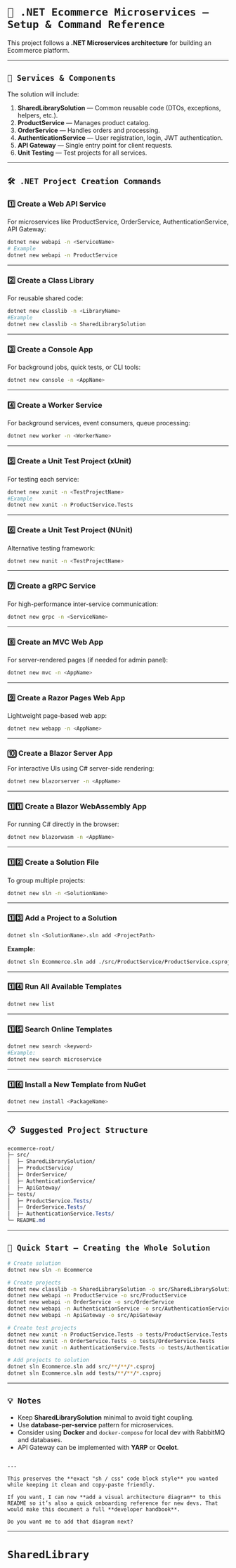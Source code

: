 # `🛒 .NET Ecommerce Microservices — Setup & Command Reference`

This project follows a **.NET Microservices architecture** for building an Ecommerce platform.

---

## `📂 Services & Components`
The solution will include:

1. **SharedLibrarySolution** — Common reusable code (DTOs, exceptions, helpers, etc.).
2. **ProductService** — Manages product catalog.
3. **OrderService** — Handles orders and processing.
4. **AuthenticationService** — User registration, login, JWT authentication.
5. **API Gateway** — Single entry point for client requests.
6. **Unit Testing** — Test projects for all services.

---

## `🛠 .NET Project Creation Commands`

### **1️⃣ Create a Web API Service**
For microservices like ProductService, OrderService, AuthenticationService, API Gateway:

```sh
dotnet new webapi -n <ServiceName>
# Example
dotnet new webapi -n ProductService
```

---

### **2️⃣ Create a Class Library**

For reusable shared code:

```sh
dotnet new classlib -n <LibraryName>
#Example
dotnet new classlib -n SharedLibrarySolution
```

---

### **3️⃣ Create a Console App**

For background jobs, quick tests, or CLI tools:

```sh
dotnet new console -n <AppName>
```

---

### **4️⃣ Create a Worker Service**

For background services, event consumers, queue processing:

```sh
dotnet new worker -n <WorkerName>
```

---

### **5️⃣ Create a Unit Test Project (xUnit)**

For testing each service:

```sh
dotnet new xunit -n <TestProjectName>
#Example
dotnet new xunit -n ProductService.Tests
```

---

### **6️⃣ Create a Unit Test Project (NUnit)**

Alternative testing framework:

```sh
dotnet new nunit -n <TestProjectName>
```

---

### **7️⃣ Create a gRPC Service**

For high-performance inter-service communication:

```sh
dotnet new grpc -n <ServiceName>
```

---

### **8️⃣ Create an MVC Web App**

For server-rendered pages (if needed for admin panel):

```sh
dotnet new mvc -n <AppName>
```

---

### **9️⃣ Create a Razor Pages Web App**

Lightweight page-based web app:

```sh
dotnet new webapp -n <AppName>
```

---

### **🔟 Create a Blazor Server App**

For interactive UIs using C# server-side rendering:

```sh
dotnet new blazorserver -n <AppName>
```

---

### **1️⃣1️⃣ Create a Blazor WebAssembly App**

For running C# directly in the browser:

```sh
dotnet new blazorwasm -n <AppName>
```

---

### **1️⃣2️⃣ Create a Solution File**

To group multiple projects:

```sh
dotnet new sln -n <SolutionName>
```

---

### **1️⃣3️⃣ Add a Project to a Solution**

```sh
dotnet sln <SolutionName>.sln add <ProjectPath>
```

**Example:**

```sh
dotnet sln Ecommerce.sln add ./src/ProductService/ProductService.csproj
```

---

### **1️⃣4️⃣ Run All Available Templates**

```sh
dotnet new list
```

---

### **1️⃣5️⃣ Search Online Templates**

```sh
dotnet new search <keyword>
#Example:
dotnet new search microservice
```

---

### **1️⃣6️⃣ Install a New Template from NuGet**

```sh
dotnet new install <PackageName>
```

---

## `📋 Suggested Project Structure`

```css
ecommerce-root/
├─ src/
│  ├─ SharedLibrarySolution/
│  ├─ ProductService/
│  ├─ OrderService/
│  ├─ AuthenticationService/
│  ├─ ApiGateway/
├─ tests/
│  ├─ ProductService.Tests/
│  ├─ OrderService.Tests/
│  ├─ AuthenticationService.Tests/
└─ README.md
```

---

## `🚀 Quick Start — Creating the Whole Solution`

```sh
# Create solution
dotnet new sln -n Ecommerce

# Create projects
dotnet new classlib -n SharedLibrarySolution -o src/SharedLibrarySolution
dotnet new webapi -n ProductService -o src/ProductService
dotnet new webapi -n OrderService -o src/OrderService
dotnet new webapi -n AuthenticationService -o src/AuthenticationService
dotnet new webapi -n ApiGateway -o src/ApiGateway

# Create test projects
dotnet new xunit -n ProductService.Tests -o tests/ProductService.Tests
dotnet new xunit -n OrderService.Tests -o tests/OrderService.Tests
dotnet new xunit -n AuthenticationService.Tests -o tests/AuthenticationService.Tests

# Add projects to solution
dotnet sln Ecommerce.sln add src/**/**/*.csproj
dotnet sln Ecommerce.sln add tests/**/**/*.csproj
```

---

## `💡 Notes`

* Keep **SharedLibrarySolution** minimal to avoid tight coupling.
* Use **database-per-service** pattern for microservices.
* Consider using **Docker** and `docker-compose` for local dev with RabbitMQ and databases.
* API Gateway can be implemented with **YARP** or **Ocelot**.

```

---

This preserves the **exact "sh / css" code block style** you wanted while keeping it clean and copy-paste friendly.  

If you want, I can now **add a visual architecture diagram** to this README so it’s also a quick onboarding reference for new devs. That would make this document a full **developer handbook**.  

Do you want me to add that diagram next?
```
---

# `SharedLibrary`
